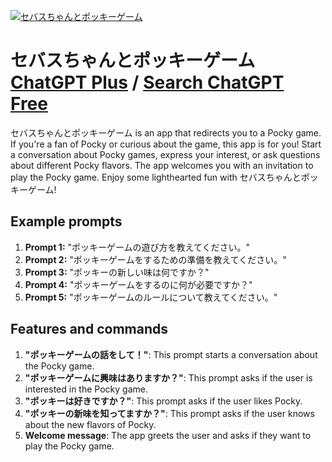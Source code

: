 
[![セバスちゃんとポッキーゲーム](https://files.oaiusercontent.com/file-d7FeMQib4QuCgLD0myay30Nx?se=2123-10-17T04%3A35%3A23Z&sp=r&sv=2021-08-06&sr=b&rscc=max-age%3D31536000%2C%20immutable&rscd=attachment%3B%20filename%3D500c0242-ab4b-4033-9b8a-0a1c75ba7280.png&sig=nXqAAtLGwINpXxDxlOfI%2BVDQ3V%2BC1oqFenKTK8te5p8%3D)](https://chat.openai.com/g/g-uBn7FcDTt-sebasutiyantopotukigemu)

# セバスちゃんとポッキーゲーム [ChatGPT Plus](https://chat.openai.com/g/g-uBn7FcDTt-sebasutiyantopotukigemu) / [Search ChatGPT Free](https://gptcall.net/index.html#/?search=%E3%82%BB%E3%83%90%E3%82%B9%E3%81%A1%E3%82%83%E3%82%93%E3%81%A8%E3%83%9D%E3%83%83%E3%82%AD%E3%83%BC%E3%82%B2%E3%83%BC%E3%83%A0)

セバスちゃんとポッキーゲーム is an app that redirects you to a Pocky game. If you're a fan of Pocky or curious about the game, this app is for you! Start a conversation about Pocky games, express your interest, or ask questions about different Pocky flavors. The app welcomes you with an invitation to play the Pocky game. Enjoy some lighthearted fun with セバスちゃんとポッキーゲーム!

## Example prompts

1. **Prompt 1:** "ポッキーゲームの遊び方を教えてください。"
2. **Prompt 2:** "ポッキーゲームをするための準備を教えてください。"
3. **Prompt 3:** "ポッキーの新しい味は何ですか？"
4. **Prompt 4:** "ポッキーゲームをするのに何が必要ですか？"
5. **Prompt 5:** "ポッキーゲームのルールについて教えてください。"

## Features and commands

1. **"ポッキーゲームの話をして！"**: This prompt starts a conversation about the Pocky game.
2. **"ポッキーゲームに興味はありますか？"**: This prompt asks if the user is interested in the Pocky game.
3. **"ポッキーは好きですか？"**: This prompt asks if the user likes Pocky.
4. **"ポッキーの新味を知ってますか？"**: This prompt asks if the user knows about the new flavors of Pocky.
5. **Welcome message**: The app greets the user and asks if they want to play the Pocky game.


